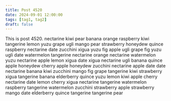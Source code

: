```yaml
---
title: Post 4520
date: 2024-09-01 12:00:00
tags: [tag1, tag2]
draft: false
---
```

This is post 4520.
nectarine
kiwi
pear
banana
orange
raspberry
kiwi
tangerine
lemon
yuzu
grape
ugli
mango
pear
strawberry
honeydew
quince
raspberry
nectarine
date
zucchini
xigua
yuzu
fig
apple
ugli
grape
fig
yuzu
ugli
date
watermelon
tangerine
nectarine
orange
nectarine
watermelon
yuzu
nectarine
apple
lemon
xigua
date
xigua
nectarine
ugli
banana
quince
apple
honeydew
cherry
apple
honeydew
zucchini
nectarine
apple
date
date
nectarine
banana
kiwi
zucchini
mango
fig
grape
tangerine
kiwi
strawberry
xigua
tangerine
banana
elderberry
quince
yuzu
lemon
kiwi
apple
cherry
nectarine
date
lemon
cherry
xigua
nectarine
tangerine
watermelon
raspberry
tangerine
watermelon
zucchini
strawberry
apple
strawberry
mango
date
elderberry
quince
tangerine
tangerine
pear
